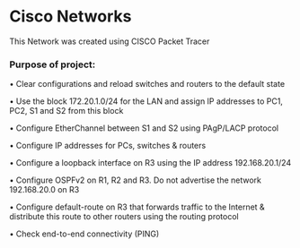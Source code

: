 # Cisco Networks
This Network was created using CISCO Packet Tracer

### Purpose of project:

•	Clear configurations and reload switches and routers to the default state

•	Use the block 172.20.1.0/24 for the LAN and assign IP addresses to PC1, PC2, S1 and S2 from this block

•	Configure EtherChannel between S1 and S2 using PAgP/LACP protocol

•	Configure IP addresses for PCs, switches & routers

•	Configure a loopback interface on R3 using the IP address 192.168.20.1/24

•	Configure OSPFv2 on R1, R2 and R3. Do not advertise the network 192.168.20.0 on R3

•	Configure default-route on R3 that forwards traffic to the Internet & distribute this route to other routers using the routing protocol

•	Check end-to-end connectivity (PING)

